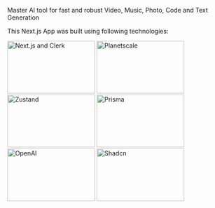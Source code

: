 Master AI tool for fast and robust Video, Music, Photo, Code and Text Generation

This Next.js App was built using following technologies:

<img src="https://miro.medium.com/v2/resize:fit:1080/1*Ko1qjsbpeNAKdTW5hJ1CSg.png" width="200" height="120" alt="Next.js and Clerk" /> <img src="https://mms.businesswire.com/media/20230522005194/en/1799013/23/PlanetScale.jpg" width="200" height="120" alt="Planetscale" /> <img src="https://repository-images.githubusercontent.com/180328715/fca49200-e7f1-11ea-9f51-cfd949b31560" width="200" height="120" alt="Zustand" /> <img src="https://cdn.worldvectorlogo.com/logos/prisma-2.svg" width="200" height="120" alt="Prisma" /> <img src="https://upload.wikimedia.org/wikipedia/commons/thumb/c/c9/OpenAI_Logo_%282%29.svg/2560px-OpenAI_Logo_%282%29.svg.png" width="200" height="120" alt="OpenAI" /> <img src="https://shadcn.com/og.jpg" width="200" height="120" alt="Shadcn" />
